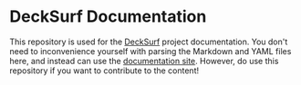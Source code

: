 # DeckSurf Documentation

This repository is used for the [DeckSurf](https://deck.surf) project documentation. You don't need to inconvenience yourself with parsing the Markdown and YAML files here, and instead can use the [documentation site](https://docs.deck.surf). However, do use this repository if you want to contribute to the content!

